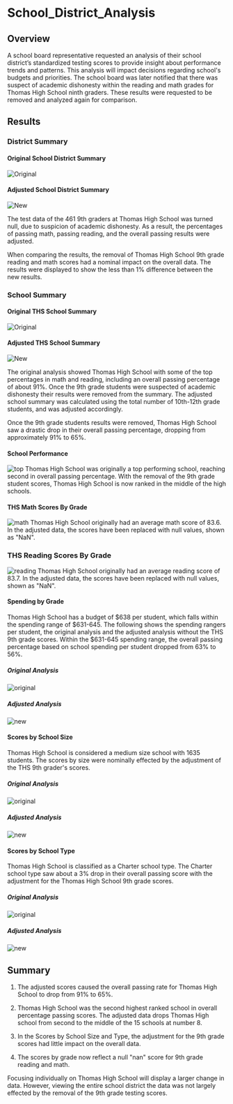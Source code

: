 # School_District_Analysis
## Overview
A school board representative requested an analysis of their school district’s standardized testing scores to provide insight about performance trends and patterns. This analysis will impact decisions regarding school's budgets and priorities. The school board was later notified that there was suspect of academic dishonesty within the reading and math grades for Thomas High School ninth graders. These results were requested to be removed and analyzed again for comparison.  

## Results

### District Summary
#### Original School District Summary
![Original](original_district_summary.png)

#### Adjusted School District Summary
![New](new_school_district_summary.png)

The test data of the 461 9th graders at Thomas High School was turned null, due to suspicion of academic dishonesty. As a result, the percentages of passing math, passing reading, and the overall passing results were adjusted. 

When comparing the results, the removal of Thomas High School 9th grade reading and math scores had a nominal impact on the overall data. The results were displayed to show the less than 1% difference between the new results. 

### School Summary
#### Original THS School Summary
![Original](original_school_summary.png)

#### Adjusted THS School Summary
![New](new_school_summary.png) 

The original analysis showed Thomas High School with some of the top percentages in math and reading, including an overall passing percentage of about 91%. Once the 9th grade students were suspected of academic dishonesty their results were removed from the summary. The adjusted school summary was calculated using the total number of 10th-12th grade students, and was adjusted accordingly. 

Once the 9th grade students results were removed, Thomas High School saw a drastic drop in their overall passing percentage, dropping from approximately 91% to 65%.

#### School Performance
![top](high_performing_schools.png)
Thomas High School was originally a top performing school, reaching second in overall passing percentage. With the removal of the 9th grade student scores, Thomas High School is now ranked in the middle of the high schools.

#### THS Math Scores By Grade 
![math](new_math_scores.png)
Thomas High School originally had an average math score of 83.6. In the adjusted data, the scores have been replaced with null values, shown as "NaN". 

### THS Reading Scores By Grade
![reading](new_reading_scores.png)
Thomas High School originally had an average reading score of 83.7. In the adjusted data, the scores have been replaced with null values, shown as "NaN".

#### Spending by Grade
Thomas High School has a budget of $638 per student, which falls within the spending range of $631-645. The following shows the spending rangers per student, the original analysis and the adjusted analysis without the THS 9th grade scores. Within the $631-645 spending range, the overall passing percentage based on school spending per student dropped from 63% to 56%. 

##### Original Analysis
![original](original_spending.png)

##### Adjusted Analysis
![new](new_spending.png)

#### Scores by School Size
Thomas High School is considered a medium size school with 1635 students. The scores by size were nominally effected by the adjustment of the THS 9th grader's scores. 

##### Original Analysis
![original](original_school_size.png)

##### Adjusted Analysis
![new](new_school_size.png)

#### Scores by School Type
Thomas High School is classified as a Charter school type. The Charter school type saw about a 3% drop in their overall passing score with the adjustment for the Thomas High School 9th grade scores. 

##### Original Analysis
![original](original_type.png)

##### Adjusted Analysis
![new](new_type.png)

## Summary

1. The adjusted scores caused the overall passing rate for Thomas High School to drop from 91% to 65%.

2. Thomas High School was the second highest ranked school in overall percentage passing scores. The adjusted data drops Thomas High school from second to the middle of the 15 schools at number 8. 

3. In the Scores by School Size and Type, the adjustment for the 9th grade scores had little impact on the overall data. 

4. The scores by grade now reflect a null "nan" score for 9th grade reading and math. 

Focusing individually on Thomas High School will display a larger change in data. However, viewing the entire school district the data was not largely effected by the removal of the 9th grade testing scores.
